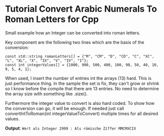 # Tutorial Convert Arabic Numerals To Roman Letters for Cpp

Small example how an Integer can be converted into roman letters.

Key component are the following two lines which are the basis of the conversion:


```
const std::string romanLetters[] = {"M", "CM", "D", "CD", "C", "XC", "L", "XL", "X", "IX", "V", "IV", "I"};
const int integerValues[] = {1000, 900, 500, 400, 100, 90, 50, 40, 10, 9, 5, 4, 1};
```

When used, I insert the number of entries int the arrays (13) hard. This is just performance thing. In the sample the set is fix, they can't grow or shrink so I know before the compile that there are 13 entries. No need to determine the array size with something like .size().

Furthermore the integer value to convert is also hard coded. To show how the conversion can go, it will be enough. If needed just call convertIntToRoman(int integerValueToConvert) multiple times for all desired values.

**Output**:
`Wert als Integer 2999 : Als römische Zíffer MMCMXCIX`
